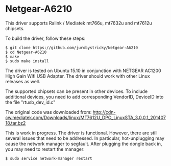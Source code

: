 # Netgear-A6210
This driver supports Ralink / Mediatek mt766u, mt7632u and mt7612u chipsets.

To build the driver, follow these steps:

    $ git clone https://github.com/jurobystricky/Netgear-A6210
    $ cd Netgear-A6210
    $ make
    $ sudo make install

The driver is tested on Ubuntu 15.10 in conjunction with NETGEAR AC1200
High Gain Wifi USB Adapter. The driver should work with other Linux releases
as well. 

The supported chipsets can be present in other devices. To include additional 
devices, you need to add corresponding VendorID, DeviceID into the file 
"rtusb_dev_id.c"

The original code was downloaded from: 
http://cdn-cw.mediatek.com/Downloads/linux/MT7612U_DPO_LinuxSTA_3.0.0.1_20140718.tar.bz2

This is work in progress. The driver is functional. However, there are still
several issues that need to be addressed. In particular, hot-unplugging may
cause the network manager to segfault. After plugging the dongle back in, 
you may need to restart the manager:

    $ sudo service network-manager restart
    

    
    
